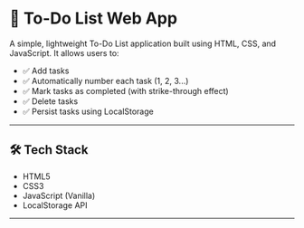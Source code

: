 # 📝 To-Do List Web App

A simple, lightweight To-Do List application built using HTML, CSS, and JavaScript. It allows users to:

- ✅ Add tasks
- ✅ Automatically number each task (1, 2, 3...)
- ✅ Mark tasks as completed (with strike-through effect)
- ✅ Delete tasks
- ✅ Persist tasks using LocalStorage

---

## 🛠️ Tech Stack

- HTML5
- CSS3
- JavaScript (Vanilla)
- LocalStorage API

---
